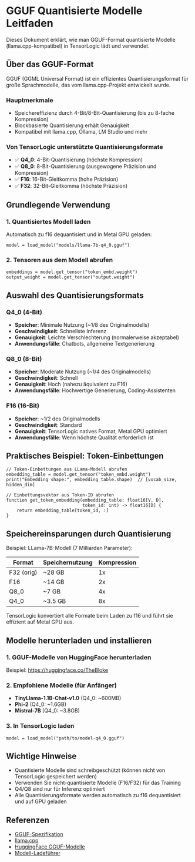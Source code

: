 # GGUF Quantisierte Modelle Leitfaden

Dieses Dokument erklärt, wie man GGUF-Format quantisierte Modelle (llama.cpp-kompatibel) in TensorLogic lädt und verwendet.

## Über das GGUF-Format

GGUF (GGML Universal Format) ist ein effizientes Quantisierungsformat für große Sprachmodelle, das vom llama.cpp-Projekt entwickelt wurde.

### Hauptmerkmale

- Speichereffizienz durch 4-Bit/8-Bit-Quantisierung (bis zu 8-fache Kompression)
- Blockbasierte Quantisierung erhält Genauigkeit
- Kompatibel mit llama.cpp, Ollama, LM Studio und mehr

### Von TensorLogic unterstützte Quantisierungsformate

- ✅ **Q4_0**: 4-Bit-Quantisierung (höchste Kompression)
- ✅ **Q8_0**: 8-Bit-Quantisierung (ausgewogene Präzision und Kompression)
- ✅ **F16**: 16-Bit-Gleitkomma (hohe Präzision)
- ✅ **F32**: 32-Bit-Gleitkomma (höchste Präzision)

## Grundlegende Verwendung

### 1. Quantisiertes Modell laden

Automatisch zu f16 dequantisiert und in Metal GPU geladen:

```tensorlogic
model = load_model("models/llama-7b-q4_0.gguf")
```

### 2. Tensoren aus dem Modell abrufen

```tensorlogic
embeddings = model.get_tensor("token_embd.weight")
output_weight = model.get_tensor("output.weight")
```

## Auswahl des Quantisierungsformats

### Q4_0 (4-Bit)

- **Speicher**: Minimale Nutzung (~1/8 des Originalmodells)
- **Geschwindigkeit**: Schnellste Inferenz
- **Genauigkeit**: Leichte Verschlechterung (normalerweise akzeptabel)
- **Anwendungsfälle**: Chatbots, allgemeine Textgenerierung

### Q8_0 (8-Bit)

- **Speicher**: Moderate Nutzung (~1/4 des Originalmodells)
- **Geschwindigkeit**: Schnell
- **Genauigkeit**: Hoch (nahezu äquivalent zu F16)
- **Anwendungsfälle**: Hochwertige Generierung, Coding-Assistenten

### F16 (16-Bit)

- **Speicher**: ~1/2 des Originalmodells
- **Geschwindigkeit**: Standard
- **Genauigkeit**: TensorLogic natives Format, Metal GPU optimiert
- **Anwendungsfälle**: Wenn höchste Qualität erforderlich ist

## Praktisches Beispiel: Token-Einbettungen

```tensorlogic
// Token-Einbettungen aus LLama-Modell abrufen
embedding_table = model.get_tensor("token_embd.weight")
print("Embedding shape:", embedding_table.shape)  // [vocab_size, hidden_dim]

// Einbettungsvektor aus Token-ID abrufen
function get_token_embedding(embedding_table: float16[V, D],
                             token_id: int) -> float16[D] {
    return embedding_table[token_id, :]
}
```

## Speichereinsparungen durch Quantisierung

Beispiel: LLama-7B-Modell (7 Milliarden Parameter):

| Format      | Speichernutzung | Kompression |
|-------------|-----------------|-------------|
| F32 (orig)  | ~28 GB          | 1x          |
| F16         | ~14 GB          | 2x          |
| Q8_0        | ~7 GB           | 4x          |
| Q4_0        | ~3.5 GB         | 8x          |

TensorLogic konvertiert alle Formate beim Laden zu f16 und führt sie effizient auf Metal GPU aus.

## Modelle herunterladen und installieren

### 1. GGUF-Modelle von HuggingFace herunterladen

Beispiel: https://huggingface.co/TheBloke

### 2. Empfohlene Modelle (für Anfänger)

- **TinyLlama-1.1B-Chat-v1.0** (Q4_0: ~600MB)
- **Phi-2** (Q4_0: ~1.6GB)
- **Mistral-7B** (Q4_0: ~3.8GB)

### 3. In TensorLogic laden

```tensorlogic
model = load_model("path/to/model-q4_0.gguf")
```

## Wichtige Hinweise

- Quantisierte Modelle sind schreibgeschützt (können nicht von TensorLogic gespeichert werden)
- Verwenden Sie nicht-quantisierte Modelle (F16/F32) für das Training
- Q4/Q8 sind nur für Inferenz optimiert
- Alle Quantisierungsformate werden automatisch zu f16 dequantisiert und auf GPU geladen

## Referenzen

- [GGUF-Spezifikation](https://github.com/ggerganov/ggml/blob/master/docs/gguf.md)
- [llama.cpp](https://github.com/ggerganov/llama.cpp)
- [HuggingFace GGUF-Modelle](https://huggingface.co/TheBloke)
- [Modell-Ladeführer](model_loading.md)
